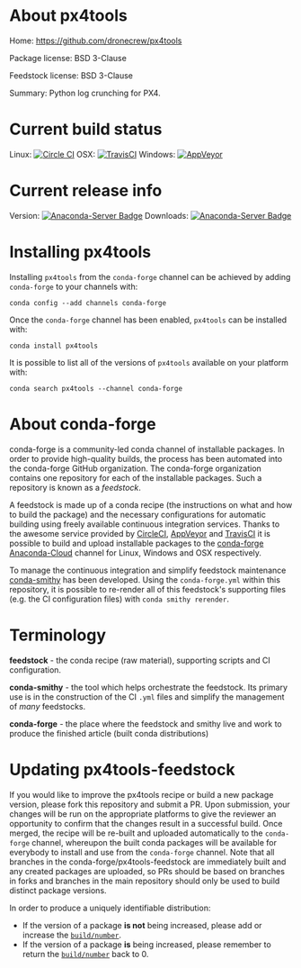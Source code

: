 About px4tools
==============

Home: https://github.com/dronecrew/px4tools

Package license: BSD 3-Clause

Feedstock license: BSD 3-Clause

Summary: Python log crunching for PX4.



Current build status
====================

Linux: [![Circle CI](https://circleci.com/gh/conda-forge/px4tools-feedstock.svg?style=shield)](https://circleci.com/gh/conda-forge/px4tools-feedstock)
OSX: [![TravisCI](https://travis-ci.org/conda-forge/px4tools-feedstock.svg?branch=master)](https://travis-ci.org/conda-forge/px4tools-feedstock)
Windows: [![AppVeyor](https://ci.appveyor.com/api/projects/status/github/conda-forge/px4tools-feedstock?svg=True)](https://ci.appveyor.com/project/conda-forge/px4tools-feedstock/branch/master)

Current release info
====================
Version: [![Anaconda-Server Badge](https://anaconda.org/conda-forge/px4tools/badges/version.svg)](https://anaconda.org/conda-forge/px4tools)
Downloads: [![Anaconda-Server Badge](https://anaconda.org/conda-forge/px4tools/badges/downloads.svg)](https://anaconda.org/conda-forge/px4tools)

Installing px4tools
===================

Installing `px4tools` from the `conda-forge` channel can be achieved by adding `conda-forge` to your channels with:

```
conda config --add channels conda-forge
```

Once the `conda-forge` channel has been enabled, `px4tools` can be installed with:

```
conda install px4tools
```

It is possible to list all of the versions of `px4tools` available on your platform with:

```
conda search px4tools --channel conda-forge
```


About conda-forge
=================

conda-forge is a community-led conda channel of installable packages.
In order to provide high-quality builds, the process has been automated into the
conda-forge GitHub organization. The conda-forge organization contains one repository
for each of the installable packages. Such a repository is known as a *feedstock*.

A feedstock is made up of a conda recipe (the instructions on what and how to build
the package) and the necessary configurations for automatic building using freely
available continuous integration services. Thanks to the awesome service provided by
[CircleCI](https://circleci.com/), [AppVeyor](http://www.appveyor.com/)
and [TravisCI](https://travis-ci.org/) it is possible to build and upload installable
packages to the [conda-forge](https://anaconda.org/conda-forge)
[Anaconda-Cloud](http://docs.anaconda.org/) channel for Linux, Windows and OSX respectively.

To manage the continuous integration and simplify feedstock maintenance
[conda-smithy](http://github.com/conda-forge/conda-smithy) has been developed.
Using the ``conda-forge.yml`` within this repository, it is possible to re-render all of
this feedstock's supporting files (e.g. the CI configuration files) with ``conda smithy rerender``.


Terminology
===========

**feedstock** - the conda recipe (raw material), supporting scripts and CI configuration.

**conda-smithy** - the tool which helps orchestrate the feedstock.
                   Its primary use is in the construction of the CI ``.yml`` files
                   and simplify the management of *many* feedstocks.

**conda-forge** - the place where the feedstock and smithy live and work to
                  produce the finished article (built conda distributions)


Updating px4tools-feedstock
===========================

If you would like to improve the px4tools recipe or build a new
package version, please fork this repository and submit a PR. Upon submission,
your changes will be run on the appropriate platforms to give the reviewer an
opportunity to confirm that the changes result in a successful build. Once
merged, the recipe will be re-built and uploaded automatically to the
`conda-forge` channel, whereupon the built conda packages will be available for
everybody to install and use from the `conda-forge` channel.
Note that all branches in the conda-forge/px4tools-feedstock are
immediately built and any created packages are uploaded, so PRs should be based
on branches in forks and branches in the main repository should only be used to
build distinct package versions.

In order to produce a uniquely identifiable distribution:
 * If the version of a package **is not** being increased, please add or increase
   the [``build/number``](http://conda.pydata.org/docs/building/meta-yaml.html#build-number-and-string).
 * If the version of a package **is** being increased, please remember to return
   the [``build/number``](http://conda.pydata.org/docs/building/meta-yaml.html#build-number-and-string)
   back to 0.
